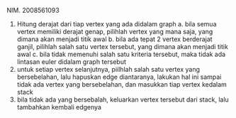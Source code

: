 NIM. 2008561093


1. Hitung derajat dari tiap vertex yang ada didalam graph
    a. bila semua vertex memiliki derajat genap, pilihlah vertex yang mana saja, yang dimana akan menjadi titik awal
    b. bila ada tepat 2 vertex berderajat ganjil, pilihlah salah satu vertex tersebut, yang dimana akan menjadi titik awal
    c. bila tidak memenuhi salah satu kriteria tersebut, maka tidak ada lintasan euler didalam graph tersebut
2. untuk setiap vertex selanjutnya, piilhlah salah satu vertex yang bersebelahan, lalu hapuskan edge diantaranya, lakukan hal ini sampai tidak ada vertex yang bersebelahan, dan masukkan tiap vertex kedalam stack
3. bila tidak ada yang bersebalah, keluarkan vertex tersebut dari stack, lalu tambahkan kembali edgenya